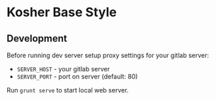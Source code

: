# Kosher Base Style

## Development

Before running dev server setup proxy settings for your gitlab server:

* ```SERVER_HOST``` - your gitlab server
* ```SERVER_PORT``` - port on server (default: 80)

Run ```grunt serve``` to start local web server.

